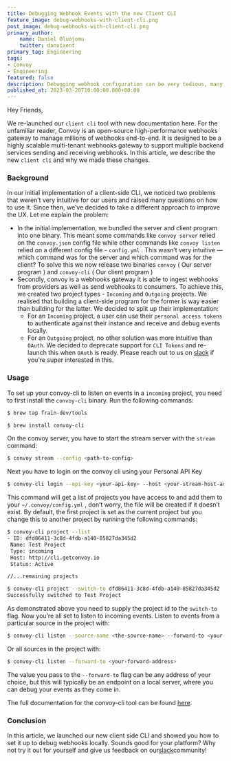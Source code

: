```yaml
---
title: Debugging Webhook Events with the new Client CLI
feature_image: debug-webhooks-with-client-cli.png
post_image: debug-webhooks-with-client-cli.png
primary_author:
    name: Daniel Oluojomu
    twitter: danvixent
primary_tag: Engineering
tags:
- Convoy
- Engineering
featured: false
description: Debugging webhook configuration can be very tedious, many times you are required plumb together multiple tools to get it to work end to end. In this article, we explain how the new Client CLI tool works.
published_at: 2023-03-20T10:00:00.000+00:00
---
```



Hey Friends,

We re-launched our `client cli` tool with new documentation here. For the unfamiliar reader, Convoy is an open-source high-performance webhooks gateway to manage millions of webhooks end-to-end. It is designed to be a highly scalable multi-tenant webhooks gateway to support multiple backend services sending and receiving webhooks. In this article, we describe the new `client cli` and why we made these changes.

### Background

In our initial implementation of a client-side CLI, we noticed two problems that weren’t very intuitive for our users and raised many questions on how to use it. Since then, we’ve decided to take a different approach to improve the UX. Let me explain the problem:

- In the initial implementation, we bundled the server and client program into one binary. This meant some commands like `convoy server` relied on the `convoy.json` config file while other commands like `convoy listen` relied on a different config file - `config.yml` . This wasn’t very intuitive — which command was for the server and which command was for the client? To solve this we now release two binaries `convoy` ( Our server program ) and `convoy-cli` ( Our client program )
- Secondly, convoy is a webhooks gateway it is able to ingest webhooks from providers as well as send webhooks to consumers. To achieve this, we created two project types - `Incoming` and `Outgoing` projects. We realised that building a client-side program for the former is way easier than building for the latter. We decided to split up their implementation:
    - For an `Incoming` project, a user can use their `personal access tokens` to authenticate against their instance and receive and debug events locally.
    - For an `Outgoing` project, no other solution was more intuitive than `OAuth`. We decided to deprecate support for `CLI Tokens` and re-launch this when `OAuth` is ready. Please reach out to us on [slack](https://join.slack.com/t/convoy-community/shared_invite/zt-xiuuoj0m-yPp~ylfYMCV9s038QL0IUQ) if you’re super interested in this.

### Usage

To set up your convoy-cli to listen on events in a `incoming` project, you need to first install the `convoy-cli` binary. Run the following commands:

```bash
$ brew tap frain-dev/tools

$ brew install convoy-cli
```

On the convoy server, you have to start the stream server with the `stream` command:

```bash
$ convoy stream --config <path-to-config>
```

Next you have to login on the convoy cli using your Personal API Key

```bash
$ convoy-cli login --api-key <your-api-key> --host <your-stream-host-address>
```

This command will get a list of projects you have access to and add them to your `~/.convoy/config.yml` , don’t worry, the file will be created if it doesn’t exist. By default, the first project is set as the current project but you change this to another project by running the following commands:

```bash
$ convoy-cli project --list
- ID: dfd86411-3c8d-4fdb-a140-85827da345d2
 Name: Test Project
 Type: incoming
 Host: http://cli.getconvoy.io
 Status: Active

//...remaining projects

$ convoy-cli project --switch-to dfd86411-3c8d-4fdb-a140-85827da345d2
Successfully switched to Test Project
```

As demonstrated above you need to supply the project id to the `switch-to` flag. Now you’re all set to listen to incoming events. Listen to events from a particular source in the project with:

```bash
$ convoy-cli listen --source-name <the-source-name> --forward-to <your-forward-address>
```

Or all sources in the project with:

```bash
$ convoy-cli listen --forward-to <your-forward-address>
```

The value you pass to the `--forward-to` flag can be any address of your choice, but this will typically be an endpoint on a local server, where you can debug your events as they come in.

The full documentation for the convoy-cli tool can be found [here](https://getconvoy.io/docs/tools/convoy-cli).

### Conclusion

In this article, we launched our new client side CLI and showed you how to set it up to debug webhooks locally. Sounds good for your platform? Why not try it out for yourself and give us feedback on our[slack](https://www.notion.so/Debugging-your-webhooks-with-the-Convoy-CLI-b64ac0aa11934657bd0069c8470da5a8)community!